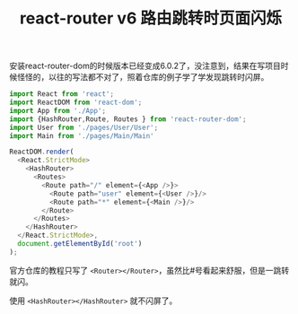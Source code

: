 ﻿---
slug: 20211119
title: react-router v6 路由跳转时页面闪烁
authors: mcx
tags: [React, 笔记]
---

安装react-router-dom的时候版本已经变成6.0.2了，没注意到，结果在写项目时候怪怪的，以往的写法都不对了，照着仓库的例子学了学发现跳转时闪屏。

```javascript
import React from 'react';
import ReactDOM from 'react-dom';
import App from './App';
import {HashRouter,Route, Routes } from 'react-router-dom';
import User from './pages/User/User';
import Main from './pages/Main/Main'

ReactDOM.render(
  <React.StrictMode>
    <HashRouter>
      <Routes>
        <Route path="/" element={<App />}>
          <Route path="user" element={<User />}/>
          <Route path="*" element={<Main />}/>
        </Route>
      </Routes>
    </HashRouter>
  </React.StrictMode>,
  document.getElementById('root')
);
```

官方仓库的教程只写了 `<Router></Router>`，虽然比#号看起来舒服，但是一跳转就闪。

使用 `<HashRouter></HashRouter>` 就不闪屏了。
